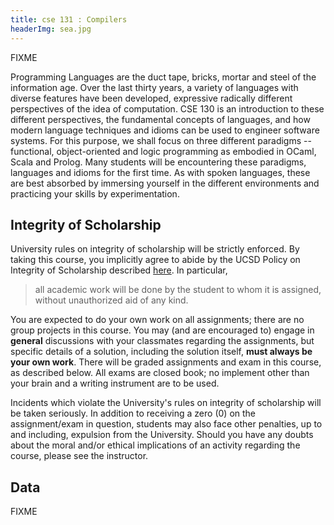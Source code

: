```yaml
---
title: cse 131 : Compilers
headerImg: sea.jpg
---
```


FIXME

Programming Languages are the duct tape, bricks, mortar
and steel of the information age. Over the last thirty
years, a variety of languages with diverse features have
been developed, expressive radically different perspectives
of the idea of computation. CSE 130 is an introduction to
these different perspectives, the fundamental concepts of
languages, and how modern language techniques and idioms
can be used to engineer software systems. For this purpose,
we shall focus on three different paradigms -- functional,
object-oriented and logic programming as embodied in OCaml,
Scala and Prolog. Many students will be encountering these
paradigms, languages and idioms for the first time. As with
spoken languages, these are best absorbed by immersing yourself
in the different environments and practicing your skills by
experimentation.

## Integrity of Scholarship

University rules on integrity of scholarship will be strictly enforced. By
taking this course, you implicitly agree to abide by the UCSD Policy on
Integrity of Scholarship described [here](http://www-senate.ucsd.edu/manual/Appendices/app2.htm).
In particular,

> all academic work will be done by the student to whom it is assigned,
> without unauthorized aid of any kind.

You are expected to do your own work on all assignments; there are no group projects in
this course.  You may (and are encouraged to) engage in **general**
discussions with your classmates regarding the assignments, but specific
details of a solution, including the solution itself, **must always be your own work**.
There will be graded assignments and exam in this course, as described below.
All exams are closed book; no implement other than your brain and a writing
instrument are to be used.

Incidents which violate the University's rules on integrity of scholarship
will be taken seriously.  In addition to receiving a zero (0) on the
assignment/exam in question, students may also face other penalties,
up to and including, expulsion from the University.  Should you have
any doubts about the moral and/or ethical implications of an activity
regarding the course, please see the instructor.

## Data

FIXME
